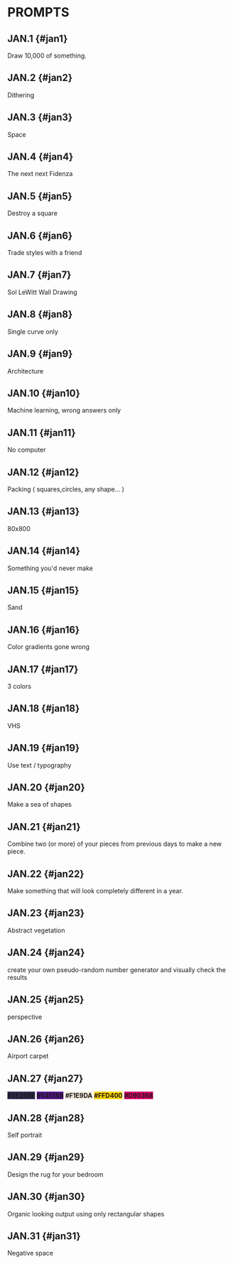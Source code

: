# PROMPTS

## JAN.1 {#jan1}

Draw 10,000 of something.

## JAN.2 {#jan2}

Dithering

## JAN.3 {#jan3}

Space

## JAN.4 {#jan4}

The next next Fidenza

## JAN.5 {#jan5}

Destroy a square

## JAN.6 {#jan6}

Trade styles with a friend

## JAN.7 {#jan7}

Sol LeWitt Wall Drawing

## JAN.8 {#jan8}

Single curve only

## JAN.9 {#jan9}

Architecture

## JAN.10 {#jan10}

Machine learning, wrong answers only

## JAN.11 {#jan11}

No computer

## JAN.12 {#jan12}

Packing ( squares,circles, any shape... )

## JAN.13 {#jan13}

80x800

## JAN.14 {#jan14}

Something you'd never make

## JAN.15 {#jan15}

Sand

## JAN.16 {#jan16}

Color gradients gone wrong

## JAN.17 {#jan17}

3 colors

## JAN.18 {#jan18}

VHS

## JAN.19 {#jan19}

Use text / typography

## JAN.20 {#jan20}

Make a sea of shapes

## JAN.21 {#jan21}

Combine two (or more) of your pieces from previous days to make a new piece.

## JAN.22 {#jan22}

Make something that will look completely different in a year.

## JAN.23 {#jan23}

Abstract vegetation

## JAN.24 {#jan24}

create your own pseudo-random number generator and visually check the results

## JAN.25 {#jan25}

perspective

## JAN.26 {#jan26}

Airport carpet

## JAN.27 {#jan27}

<b style="background-color: #2E294E">#2E294E</b>
<b style="background-color: #541388">#541388</b>
<b style="background-color: #F1E9DA; color:#161616">#F1E9DA</b>
<b style="background-color: #FFD400">#FFD400</b>
<b style="background-color: #D90368">#D90368</b>

## JAN.28 {#jan28}

Self portrait

## JAN.29 {#jan29}

Design the rug for your bedroom

## JAN.30 {#jan30}

Organic looking output using only rectangular shapes

## JAN.31 {#jan31}

Negative space

